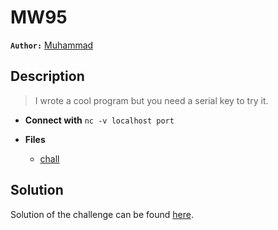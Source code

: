 # MW95

**`Author:`** [Muhammad]()

## Description

> I wrote a cool program but you need a serial key to try it.



- **Connect with** `nc -v localhost port`

- **Files** 
 	- [chall](./challenge/chall)

## Solution
Solution of the challenge can be found [here](solution/).
